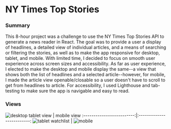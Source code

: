 # NY Times Top Stories

### Summary
This 8-hour project was a challenge to use the NY Times Top Stories API to generate a news reader in React. The goal was to provide a user a display of headlines, a detailed view of individual articles, and a means of searching or filtering the stories, as well as to make the app responsive for desktop, tablet, and mobile. With limited time, I decided to focus on smooth user experience across screen sizes and accessibility. As far as user experience, I elected to make the desktop and mobile display the same--a view that shows both the list of headlines and a selected article--however, for mobile, I made the article view openable/closable so a user doesn't have to scroll to get from headlines to article. For accessibility, I used Lighthouse and tab-testing to make sure the app is navigable and easy to read. 

### Views
![desktop](https://user-images.githubusercontent.com/81662051/140550348-e146eb36-2cdc-4c2d-92c9-fbb5b4918df5.png)
tablet view                   |  mobile view
:-------------------------:|:-------------------------:
![tablet watchlist](https://user-images.githubusercontent.com/81662051/140550344-2790fe9a-e3ec-4e7f-85e5-3cca952281ef.png) | ![mobile](https://user-images.githubusercontent.com/81662051/140550338-01572471-563f-4d1c-a6a2-6ffe5902466b.png)
